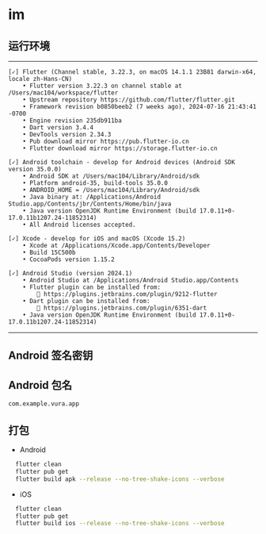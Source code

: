# im

## 运行环境

**************************************************************************************

    [✓] Flutter (Channel stable, 3.22.3, on macOS 14.1.1 23B81 darwin-x64, locale zh-Hans-CN)
        • Flutter version 3.22.3 on channel stable at /Users/mac104/workspace/flutter
        • Upstream repository https://github.com/flutter/flutter.git
        • Framework revision b0850beeb2 (7 weeks ago), 2024-07-16 21:43:41 -0700
        • Engine revision 235db911ba
        • Dart version 3.4.4
        • DevTools version 2.34.3
        • Pub download mirror https://pub.flutter-io.cn
        • Flutter download mirror https://storage.flutter-io.cn
    
    [✓] Android toolchain - develop for Android devices (Android SDK version 35.0.0)
        • Android SDK at /Users/mac104/Library/Android/sdk
        • Platform android-35, build-tools 35.0.0
        • ANDROID_HOME = /Users/mac104/Library/Android/sdk
        • Java binary at: /Applications/Android Studio.app/Contents/jbr/Contents/Home/bin/java
        • Java version OpenJDK Runtime Environment (build 17.0.11+0-17.0.11b1207.24-11852314)
        • All Android licenses accepted.
    
    [✓] Xcode - develop for iOS and macOS (Xcode 15.2)
        • Xcode at /Applications/Xcode.app/Contents/Developer
        • Build 15C500b
        • CocoaPods version 1.15.2
    
    [✓] Android Studio (version 2024.1)
        • Android Studio at /Applications/Android Studio.app/Contents
        • Flutter plugin can be installed from:
            🔨 https://plugins.jetbrains.com/plugin/9212-flutter
        • Dart plugin can be installed from:
            🔨 https://plugins.jetbrains.com/plugin/6351-dart
        • Java version OpenJDK Runtime Environment (build 17.0.11+0-17.0.11b1207.24-11852314)

**************************************************************************************

## Android 签名密钥


## Android 包名

    com.example.vura.app

## 打包

- Android

```bash
  flutter clean
  flutter pub get
  flutter build apk --release --no-tree-shake-icons --verbose
```

- iOS

```bash
  flutter clean
  flutter pub get
  flutter build ios --release --no-tree-shake-icons --verbose
```
